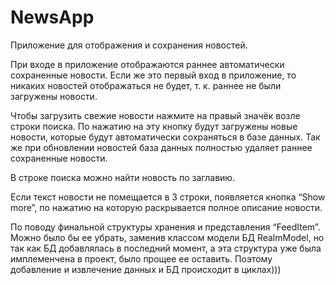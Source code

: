 # NewsApp
Приложение для отображения и сохранения новостей.

При входе в приложение отображаются раннее автоматически сохраненные новости. Если же это первый вход в приложение, то никаких новостей отображаться не будет, т. к. раннее не были загружены новости. 

Чтобы загрузить свежие новости нажмите на правый значёк возле строки поиска. По нажатию на эту кнопку будут загружены новые новости, которые будут автоматически сохраняться в базе данных. Так же при обновлении новостей база данных полностью удаляет раннее сохраненные новости.  

В строке поиска можно найти новость по заглавию. 

Если текст новости не помещается в 3 строки, появляется кнопка “Show more”, по нажатию на которую раскрывается полное описание новости. 

По поводу финальной структуры хранения и представления “FeedItem”. Можно было бы ее убрать, заменив классом модели БД RealmModel, но так как БД добавлялась в последний момент, а эта структура уже была имплеменчена в проект, было прощее ее оставить. Поэтому добавление и извлечение данных и БД происходит в циклах)))
